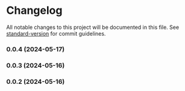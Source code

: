 # Changelog

All notable changes to this project will be documented in this file. See [standard-version](https://github.com/conventional-changelog/standard-version) for commit guidelines.

### 0.0.4 (2024-05-17)

### 0.0.3 (2024-05-16)

### 0.0.2 (2024-05-16)
